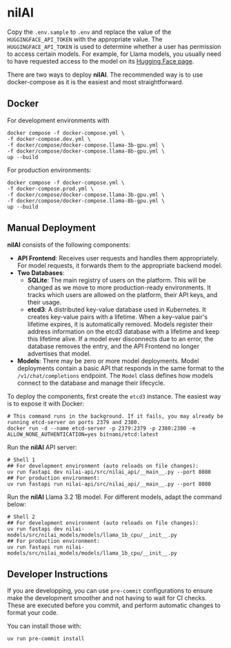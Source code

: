 # nilAI

Copy the `.env.sample` to `.env` and replace the value of the `HUGGINGFACE_API_TOKEN` with the appropriate value. The `HUGGINGFACE_API_TOKEN` is used to determine whether a user has permission to access certain models. For example, for Llama models, you usually need to have requested access to the model on its [Hugging Face page](https://huggingface.co/meta-llama/Llama-3.2-1B).

There are two ways to deploy **nilAI**. The recommended way is to use docker-compose as it is the easiest and most straightforward.

## Docker

For development environments with
```shell
docker compose -f docker-compose.yml \
-f docker-compose.dev.yml \
-f docker/compose/docker-compose.llama-3b-gpu.yml \
-f docker/compose/docker-compose.llama-8b-gpu.yml \
up --build
```

For production environments:
```shell
docker compose -f docker-compose.yml \
-f docker-compose.prod.yml \
-f docker/compose/docker-compose.llama-3b-gpu.yml \
-f docker/compose/docker-compose.llama-8b-gpu.yml \
up --build
```

## Manual Deployment

**nilAI** consists of the following components:
 - **API Frontend**: Receives user requests and handles them appropriately. For model requests, it forwards them to the appropriate backend model.
 - **Two Databases**:
    - **SQLite**: The main registry of users on the platform. This will be changed as we move to more production-ready environments. It tracks which users are allowed on the platform, their API keys, and their usage.
    - **etcd3**: A distributed key-value database used in Kubernetes. It creates key-value pairs with a lifetime. When a key-value pair's lifetime expires, it is automatically removed. Models register their address information on the etcd3 database with a lifetime and keep this lifetime alive. If a model ever disconnects due to an error, the database removes the entry, and the API Frontend no longer advertises that model.
 - **Models**: There may be zero or more model deployments. Model deployments contain a basic API that responds in the same format to the `/v1/chat/completions` endpoint. The `Model` class defines how models connect to the database and manage their lifecycle.

To deploy the components, first create the `etcd3` instance. The easiest way is to expose it with Docker:

```shell
# This command runs in the background. If it fails, you may already be running etcd-server on ports 2379 and 2380.
docker run -d --name etcd-server -p 2379:2379 -p 2380:2380 -e ALLOW_NONE_AUTHENTICATION=yes bitnami/etcd:latest
```

Run the **nilAI** API server:
```shell
# Shell 1
## For development environment (auto reloads on file changes):
uv run fastapi dev nilai-api/src/nilai_api/__main__.py --port 8080
## For production environment:
uv run fastapi run nilai-api/src/nilai_api/__main__.py --port 8080
```

Run the **nilAI** Llama 3.2 1B model. For different models, adapt the command below:
```shell
# Shell 2
## For development environment (auto reloads on file changes):
uv run fastapi dev nilai-models/src/nilai_models/models/llama_1b_cpu/__init__.py
## For production environment:
uv run fastapi run nilai-models/src/nilai_models/models/llama_1b_cpu/__init__.py
```

## Developer Instructions

If you are developping, you can use `pre-commit` configurations to ensure make the development smoother and not having to wait for CI checks. These are executed before you commit, and perform automatic changes to format your code.

You can install those with:
```shell
uv run pre-commit install
```
